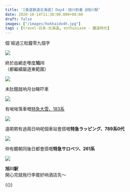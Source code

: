 ```yaml
---
title: '[食道鉄道北海道] Day4：旭川到着 @旭川駅'
date: 2020-10-14T11:30:00.000+08:00
draft: false
images: ["/images/hokkaido4h.jpg"]
tags : [travel-日本-北海道, enthusiasm - 鐵道時光]
---
```


個`經過三粒鐘零九個字  

![](/images/hokkaido4h1.jpg)

終於由網走嚟度**旭川**  
（都繼續屬道東範圍）  

![](/images/hokkaido4h2.jpg)

未肚餓就响月台睇吓車  

![](/images/hokkaido4g.jpg)

有啱啱落車嘅[特急大雪、183系](https://hidie.net/hokkaido4g/)  

![](/images/hokkaido4h3.jpg)

遠啲啲有過兩日响呢個車站會搭嘅**特急ラッピング、789系0代**  

![](/images/hokkaido4h4.jpg)

仲有聽朝同後日都會搭嘅**特急サロベツ、261系**  

![](/images/hokkaido4h.jpg)

**旭川駅**  
開心完就拖行李擺好响酒店先～  
  
  
  
{{<hokkaido>}}
